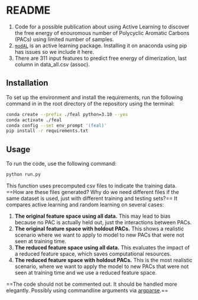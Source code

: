 # README

1. Code for a possible publication about using Active Learning to discover the free energy of enouromous number of Polycyclic Aromatic Carbons (PACs) using limited number of samples.
2. [`modAL`](https://modal-python.readthedocs.io/en/latest/) is an active learning package. Installing it on anaconda using pip has issues so we include it here.
3. There are 311 input features to predict free energy of dimerization, last column in data_all.csv (assoc).

## Installation

To set up the environment and install the requirements, run the following command in in the root directory of the repository using the terminal:

```bash
conda create --prefix ./feal python=3.10 --yes
conda activate ./feal
conda config --set env_prompt '(feal)'
pip install -r requirements.txt
```

## Usage

To run the code, use the following command:

```bash
python run.py
```

This function uses precomputed csv files to indicate the training data. ==How are these files generated? Why do we need different files if the same dataset is used, just with different training and testing sets?== It compares active learning and random learning on several cases:

1. **The original feature space using all data.** This may lead to bias because no PAC is actually held out, just the interactions between PACs.
2. **The original feature space with holdout PACs.** This shows a realistic scenario where we want to apply to model to new PACs that were not seen at training time.
3. **The reduced feature space using all data.** This evaluates the impact of a reduced feature space, which saves computational resources.
4. **The reduced feature space with holdout PACs.** This is the most realistic scenario, where we want to apply the model to new PACs that were not seen at training time and we use a reduced feature space.

==The code should not be commented out. It should be handled more elegantly. Possibly using commandline arguments via [argparse](https://docs.python.org/3/library/argparse.html).==


